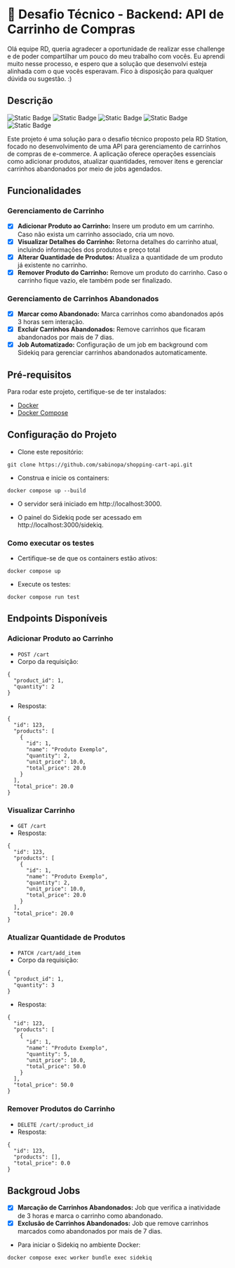 # 🛒 Desafio Técnico - Backend: API de Carrinho de Compras

Olá equipe RD, queria agradecer a oportunidade de realizar esse challenge e de poder compartilhar um pouco do meu trabalho com vocês. Eu aprendi muito nesse processo, e espero que a solução que desenvolvi esteja alinhada com o que vocês esperavam. Fico à disposição para qualquer dúvida ou sugestão. :)

## Descrição
![Static Badge](https://img.shields.io/badge/Ruby_3.3.1-CC342D?style=for-the-badge&logo=ruby&logoColor=white)
![Static Badge](https://img.shields.io/badge/Ruby_on_Rails_7.1.3-CC0000?style=for-the-badge&logo=ruby-on-rails&logoColor=white)
![Static Badge](https://img.shields.io/badge/Sidekiq-B1003E.svg?style=for-the-badge&logo=Sidekiq&logoColor=white)
![Static Badge](https://img.shields.io/badge/Docker-2496ED.svg?style=for-the-badge&logo=Docker&logoColor=white)
![Static Badge](https://img.shields.io/badge/PostgreSQL-4169E1.svg?style=for-the-badge&logo=PostgreSQL&logoColor=white)

Este projeto é uma solução para o desafio técnico proposto pela RD Station, focado no desenvolvimento de uma API para gerenciamento de carrinhos de compras de e-commerce. A aplicação oferece operações essenciais como adicionar produtos, atualizar quantidades, remover itens e gerenciar carrinhos abandonados por meio de jobs agendados.

## Funcionalidades

### Gerenciamento de Carrinho
- [x]  **Adicionar Produto ao Carrinho:** Insere um produto em um carrinho. Caso não exista um carrinho associado, cria um novo.
- [x]  **Visualizar Detalhes do Carrinho:** Retorna detalhes do carrinho atual, incluindo informações dos produtos e preço total
- [x]  **Alterar Quantidade de Produtos:** Atualiza a quantidade de um produto já existente no carrinho.
- [x]  **Remover Produto do Carrinho:** Remove um produto do carrinho. Caso o carrinho fique vazio, ele também pode ser finalizado.
### Gerenciamento de Carrinhos Abandonados
- [x]  **Marcar como Abandonado:** Marca carrinhos como abandonados após 3 horas sem interação.
- [x]  **Excluir Carrinhos Abandonados:** Remove carrinhos que ficaram abandonados por mais de 7 dias.
- [x]  **Job Automatizado:** Configuração de um job em background com Sidekiq para gerenciar carrinhos abandonados automaticamente.

## Pré-requisitos

Para rodar este projeto, certifique-se de ter instalados:

- [Docker](https://www.docker.com/)
- [Docker Compose](https://docs.docker.com/compose/)

## Configuração do Projeto

- Clone este repositório:
```
git clone https://github.com/sabinopa/shopping-cart-api.git
```

- Construa e inicie os containers:
```
docker compose up --build
```
- O servidor será iniciado em http://localhost:3000.

- O painel do Sidekiq pode ser acessado em http://localhost:3000/sidekiq.

### Como executar os testes

- Certifique-se de que os containers estão ativos:
```
docker compose up
```

- Execute os testes:
```
docker compose run test
```
## Endpoints Disponíveis

### Adicionar Produto ao Carrinho

- ```POST /cart```
- Corpo da requisição:
```
{
  "product_id": 1,
  "quantity": 2
}
```
- Resposta:
```
{
  "id": 123,
  "products": [
    {
      "id": 1,
      "name": "Produto Exemplo",
      "quantity": 2,
      "unit_price": 10.0,
      "total_price": 20.0
    }
  ],
  "total_price": 20.0
}
```

### Visualizar Carrinho
- ```GET /cart```
- Resposta:
```
{
  "id": 123,
  "products": [
    {
      "id": 1,
      "name": "Produto Exemplo",
      "quantity": 2,
      "unit_price": 10.0,
      "total_price": 20.0
    }
  ],
  "total_price": 20.0
}
```

### Atualizar Quantidade de Produtos
- ```PATCH /cart/add_item```
- Corpo da requisição:
```
{
  "product_id": 1,
  "quantity": 3
}
```
- Resposta:
```
{
  "id": 123,
  "products": [
    {
      "id": 1,
      "name": "Produto Exemplo",
      "quantity": 5,
      "unit_price": 10.0,
      "total_price": 50.0
    }
  ],
  "total_price": 50.0
}
```

### Remover Produtos do Carrinho
- ```DELETE /cart/:product_id```
- Resposta:
```
{
  "id": 123,
  "products": [],
  "total_price": 0.0
}
```

## Backgroud Jobs

- [x]  **Marcação de Carrinhos Abandonados:** Job que verifica a inatividade de 3 horas e marca o carrinho como abandonado.
- [x]  **Exclusão de Carrinhos Abandonados:** Job que remove carrinhos marcados como abandonados por mais de 7 dias.

- Para iniciar o Sidekiq no ambiente Docker:
```
docker compose exec worker bundle exec sidekiq
```



